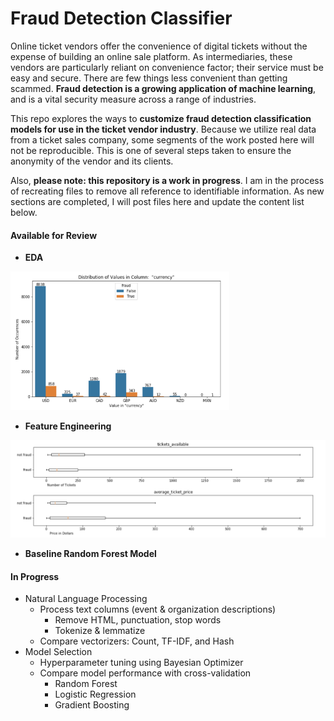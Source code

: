 # Fraud Detection Classifier

Online ticket vendors offer the convenience of digital tickets without the expense of building an online sale platform. As intermediaries, these vendors are particularly reliant on convenience factor; their service must be easy and secure. There are few things less convenient than getting scammed. **Fraud detection is a growing application of machine learning**, and is a vital security measure across a range of industries.

This repo explores the ways to **customize fraud detection classification models for use in the ticket vendor industry**. Because we utilize real data from a ticket sales company, some segments of the work posted here will not be reproducible. This is one of several steps taken to ensure the anonymity of the vendor and its clients. 

Also, **please note: this repository is a work in progress**. I am in the process of recreating files to remove all reference to identifiable information. As new sections are completed, I will post files here and update the content list below. 

#### Available for Review
* **EDA**
<img src="images/EDA_img.png" width="350" />

* **Feature Engineering**
<img src="images/feat_eng1.png" width="650" />

* **Baseline Random Forest Model**

#### In Progress
* Natural Language Processing
  * Process text columns (event & organization descriptions)
      * Remove HTML, punctuation, stop words
      * Tokenize & lemmatize
  * Compare vectorizers: Count, TF-IDF, and Hash
* Model Selection
   * Hyperparameter tuning using Bayesian Optimizer
   * Compare model performance with cross-validation
      * Random Forest
      * Logistic Regression
      * Gradient Boosting
      
